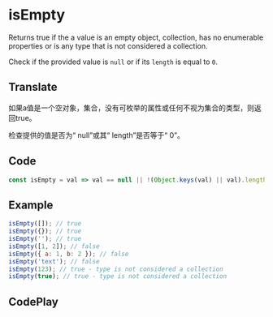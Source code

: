 # isEmpty

Returns true if the a value is an empty object, collection, has no enumerable properties or is any type that is not considered a collection.

Check if the provided value is `null` or if its `length` is equal to `0`.

## Translate

如果a值是一个空对象，集合，没有可枚举的属性或任何不视为集合的类型，则返回true。

检查提供的值是否为“ null”或其“ length”是否等于“ 0”。

## Code

```js
const isEmpty = val => val == null || !(Object.keys(val) || val).length;
```

## Example

```js
isEmpty([]); // true
isEmpty({}); // true
isEmpty(''); // true
isEmpty([1, 2]); // false
isEmpty({ a: 1, b: 2 }); // false
isEmpty('text'); // false
isEmpty(123); // true - type is not considered a collection
isEmpty(true); // true - type is not considered a collection
```

## CodePlay

<template>
  <code-play codeplay-id="" />
</template>

